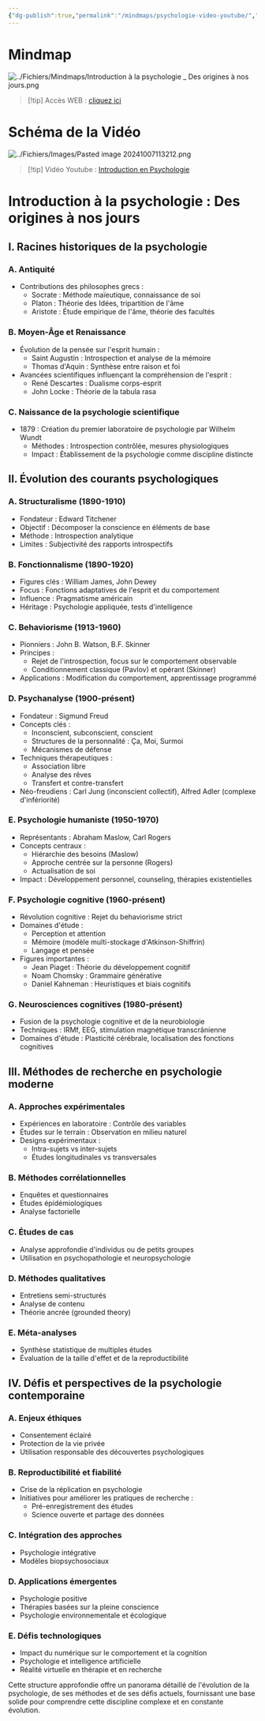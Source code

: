 ```yaml
---
{"dg-publish":true,"permalink":"/mindmaps/psychologie-video-youtube/","tags":["cours","mindmaps"],"noteIcon":"2"}
---
```


# Mindmap
![../Fichiers/Mindmaps/Introduction à la psychologie _ Des origines à nos jours.png](/img/user/Fichiers/Mindmaps/Introduction%20%C3%A0%20la%20psychologie%20_%20Des%20origines%20%C3%A0%20nos%20jours.png)
> [!tip] Accès WEB : [cliquez ici](https://mindmapai.app/preview?input=f79c1359d8a473889654b70734f075e6b28b7d2c6982f1f826d1480e159a4014&target=canvas&direction=2&theme=luminus.dark)
# Schéma de la Vidéo
![../Fichiers/Images/Pasted image 20241007113212.png](/img/user/Fichiers/Images/Pasted%20image%2020241007113212.png)
> [!tip] Vidéo Youtube : [Introduction en Psychologie](https://www.youtube.com/watch?v=WmFQYLF1m90&pp=ygUeaW50cm9kY3V0aW9uIMOgIGxhIHBzeWNob2xvZ2llhttps://www.youtube.com/watch?v=WmFQYLF1m90&pp=ygUeaW50cm9kY3V0aW9uIMOgIGxhIHBzeWNob2xvZ2ll)
# Introduction à la psychologie : Des origines à nos jours

## I. Racines historiques de la psychologie

### A. Antiquité
- Contributions des philosophes grecs :
  - Socrate : Méthode maïeutique, connaissance de soi
  - Platon : Théorie des Idées, tripartition de l'âme
  - Aristote : Étude empirique de l'âme, théorie des facultés

### B. Moyen-Âge et Renaissance
- Évolution de la pensée sur l'esprit humain :
  - Saint Augustin : Introspection et analyse de la mémoire
  - Thomas d'Aquin : Synthèse entre raison et foi
- Avancées scientifiques influençant la compréhension de l'esprit :
  - René Descartes : Dualisme corps-esprit
  - John Locke : Théorie de la tabula rasa

### C. Naissance de la psychologie scientifique
- 1879 : Création du premier laboratoire de psychologie par Wilhelm Wundt
  - Méthodes : Introspection contrôlée, mesures physiologiques
  - Impact : Établissement de la psychologie comme discipline distincte

## II. Évolution des courants psychologiques

### A. Structuralisme (1890-1910)
- Fondateur : Edward Titchener
- Objectif : Décomposer la conscience en éléments de base
- Méthode : Introspection analytique
- Limites : Subjectivité des rapports introspectifs

### B. Fonctionnalisme (1890-1920)
- Figures clés : William James, John Dewey
- Focus : Fonctions adaptatives de l'esprit et du comportement
- Influence : Pragmatisme américain
- Héritage : Psychologie appliquée, tests d'intelligence

### C. Behaviorisme (1913-1960)
- Pionniers : John B. Watson, B.F. Skinner
- Principes :
  - Rejet de l'introspection, focus sur le comportement observable
  - Conditionnement classique (Pavlov) et opérant (Skinner)
- Applications : Modification du comportement, apprentissage programmé

### D. Psychanalyse (1900-présent)
- Fondateur : Sigmund Freud
- Concepts clés :
  - Inconscient, subconscient, conscient
  - Structures de la personnalité : Ça, Moi, Surmoi
  - Mécanismes de défense
- Techniques thérapeutiques :
  - Association libre
  - Analyse des rêves
  - Transfert et contre-transfert
- Néo-freudiens : Carl Jung (inconscient collectif), Alfred Adler (complexe d'infériorité)

### E. Psychologie humaniste (1950-1970)
- Représentants : Abraham Maslow, Carl Rogers
- Concepts centraux :
  - Hiérarchie des besoins (Maslow)
  - Approche centrée sur la personne (Rogers)
  - Actualisation de soi
- Impact : Développement personnel, counseling, thérapies existentielles

### F. Psychologie cognitive (1960-présent)
- Révolution cognitive : Rejet du behaviorisme strict
- Domaines d'étude :
  - Perception et attention
  - Mémoire (modèle multi-stockage d'Atkinson-Shiffrin)
  - Langage et pensée
- Figures importantes :
  - Jean Piaget : Théorie du développement cognitif
  - Noam Chomsky : Grammaire générative
  - Daniel Kahneman : Heuristiques et biais cognitifs

### G. Neurosciences cognitives (1980-présent)
- Fusion de la psychologie cognitive et de la neurobiologie
- Techniques : IRMf, EEG, stimulation magnétique transcrânienne
- Domaines d'étude : Plasticité cérébrale, localisation des fonctions cognitives

## III. Méthodes de recherche en psychologie moderne

### A. Approches expérimentales
- Expériences en laboratoire : Contrôle des variables
- Études sur le terrain : Observation en milieu naturel
- Designs expérimentaux : 
  - Intra-sujets vs inter-sujets
  - Études longitudinales vs transversales

### B. Méthodes corrélationnelles
- Enquêtes et questionnaires
- Études épidémiologiques
- Analyse factorielle

### C. Études de cas
- Analyse approfondie d'individus ou de petits groupes
- Utilisation en psychopathologie et neuropsychologie

### D. Méthodes qualitatives
- Entretiens semi-structurés
- Analyse de contenu
- Théorie ancrée (grounded theory)

### E. Méta-analyses
- Synthèse statistique de multiples études
- Évaluation de la taille d'effet et de la reproductibilité

## IV. Défis et perspectives de la psychologie contemporaine

### A. Enjeux éthiques
- Consentement éclairé
- Protection de la vie privée
- Utilisation responsable des découvertes psychologiques

### B. Reproductibilité et fiabilité
- Crise de la réplication en psychologie
- Initiatives pour améliorer les pratiques de recherche :
  - Pré-enregistrement des études
  - Science ouverte et partage des données

### C. Intégration des approches
- Psychologie intégrative
- Modèles biopsychosociaux

### D. Applications émergentes
- Psychologie positive
- Thérapies basées sur la pleine conscience
- Psychologie environnementale et écologique

### E. Défis technologiques
- Impact du numérique sur le comportement et la cognition
- Psychologie et intelligence artificielle
- Réalité virtuelle en thérapie et en recherche

Cette structure approfondie offre un panorama détaillé de l'évolution de la psychologie, de ses méthodes et de ses défis actuels, fournissant une base solide pour comprendre cette discipline complexe et en constante évolution.
